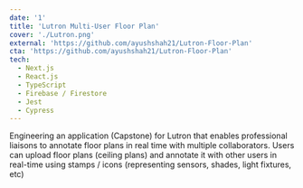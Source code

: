 ```yaml
---
date: '1'
title: 'Lutron Multi-User Floor Plan'
cover: './Lutron.png'
external: 'https://github.com/ayushshah21/Lutron-Floor-Plan'
cta: 'https://github.com/ayushshah21/Lutron-Floor-Plan'
tech:
  - Next.js
  - React.js
  - TypeScript
  - Firebase / Firestore
  - Jest
  - Cypress
---
```


Engineering an application (Capstone) for Lutron that enables professional liaisons to annotate floor plans in real time with multiple collaborators. Users can upload floor plans (ceiling plans) and annotate it with other users in real-time using stamps / icons (representing sensors, shades, light fixtures, etc)
